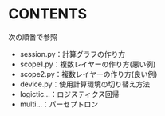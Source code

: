 # CONTENTS

次の順番で参照
- session.py：計算グラフの作り方
- scope1.py：複数レイヤーの作り方(悪い例)
- scope2.py：複数レイヤーの作り方(良い例)
- device.py：使用計算環境の切り替え方法
- logictic...：ロジスティクス回帰
- multi...：パーセプトロン